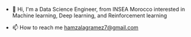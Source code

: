 - 👋 Hi, I'm a Data Science Engineer, from INSEA Morocco
interested in Machine learning, Deep learning, and Reinforcement learning

-  📫 How to reach me hamzalagramez7@gmail.com
<!---
hamzalgz/hamzalgz is a ✨ special ✨ repository because its `README.md` (this file) appears on your GitHub profile.
You can click the Preview link to take a look at your changes.
--->
